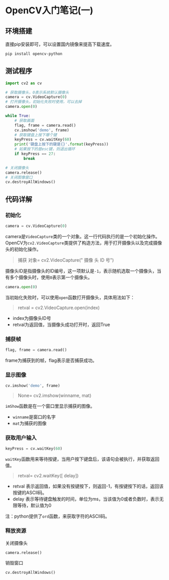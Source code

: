 # OpenCV入门笔记(一)

## 环境搭建

直接pip安装即可，可以设置国内镜像来提高下载速度。

```bash
pip install opencv-python
```

## 测试程序

```python
import cv2 as cv

# 获取摄像头，0表示系统默认摄像头
camera = cv.VideoCapture(0)
# 打开摄像头，初始化失败时使用，可以去掉
camera.open(0)

while True:
    # 获取画面
    flag, frame = camera.read()
    cv.imshow('demo', frame)
    # 获取键盘上按下哪个键
    keyPress = cv.waitKey(60)
    print('键盘上按下的键是{}'.format(keyPress))
    # 如果按下的是esc键，则退出循环
    if keyPress == 27:
        break

# 关闭摄像头
camera.release()
# 关闭图像窗口
cv.destroyAllWindows()
```

## 代码详解

### 初始化

```python
camera = cv.VideoCapture(0)
```

camera是`VideoCapture`类的一个对象。这一行代码执行的是一个初始化操作。OpenCV为`cv2.VideoCapture`类提供了构造方法，用于打开摄像头以及完成摄像头的初始化操作。

>捕获 对象= cv2.VideoCapture(" 摄像 头 ID 号")

摄像头ID是指摄像头的ID编号，这一项默认是`-1`，表示随机选取一个摄像头，当有多个摄像头时，使用`0`表示第一个摄像头。

```python
camera.open(0)
```

当初始化失败时，可以使用`open`函数打开摄像头，具体用法如下：
>retval = cv2.VideoCapture.open(index)

- index为摄像头ID号
- retval为返回值，当摄像头成功打开时，返回True

### 捕获帧

```python
flag, frame = camera.read()
```

frame为捕获到的帧，flag表示是否捕获成功。

### 显示图像

```python
cv.imshow('demo', frame)
```

>None= cv2.imshow(winname, mat)

`imShow`函数是在一个窗口里显示捕获的图像。

- `winname`是窗口的名字
- `mat`为捕获的图像

### 获取用户输入

```python
keyPress = cv.waitKey(60)
```

`waitKey`函数用来等待按键，当用户按下键盘后，该语句会被执行，并获取返回值。

>retval= cv2.waitKey([ delay])

- retval 表示返回值，如果没有按键按下，则返回-1，有按键按下的话，返回该按键的ASCII码。
- delay 表示等待键盘触发的时间，单位为ms，当该值为0或者负数时，表示无限等待，默认值为0

注：python提供了`ord`函数，来获取字符的ASCII码。

### 释放资源

关闭摄像头

```python
camera.release()
```

销毁窗口

```python
cv.destroyAllWindows()
```
